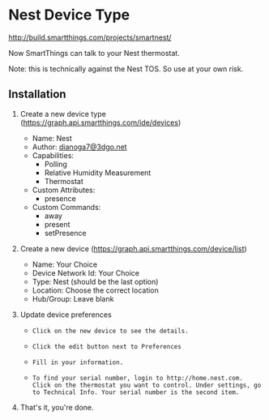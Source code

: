 # Nest Device Type
http://build.smartthings.com/projects/smartnest/

Now SmartThings can talk to your Nest thermostat.

Note: this is technically against the Nest TOS. So use at your own risk.

## Installation

1. Create a new device type (https://graph.api.smartthings.com/ide/devices)
    * Name: Nest
    * Author: dianoga7@3dgo.net
    * Capabilities:
        * Polling
        * Relative Humidity Measurement
        * Thermostat
    * Custom Attributes:
        * presence
    * Custom Commands:
        * away
        * present
        * setPresence

2. Create a new device (https://graph.api.smartthings.com/device/list)
    * Name: Your Choice
    * Device Network Id: Your Choice
    * Type: Nest (should be the last option)
    * Location: Choose the correct location
    * Hub/Group: Leave blank

3. Update device preferences
    *     Click on the new device to see the details.
    *     Click the edit button next to Preferences
    *     Fill in your information.
    *     To find your serial number, login to http://home.nest.com. Click on the thermostat you want to control. Under settings, go to Technical Info. Your serial number is the second item.

4. That's it, you're done.
